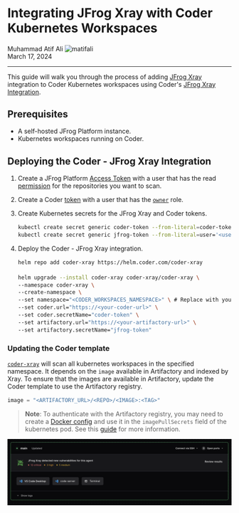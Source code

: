 # Integrating JFrog Xray with Coder Kubernetes Workspaces

<div>
  <a href="https://github.com/matifali" style="text-decoration: none; color: inherit;">
    <span style="vertical-align:middle;">Muhammad Atif Ali</span>
    <img src="https://github.com/matifali.png" alt="matifali" width="24px" height="24px" style="vertical-align:middle; margin: 0px;"/>

  </a>
</div>
March 17, 2024

---

This guide will walk you through the process of adding
[JFrog Xray](https://jfrog.com/xray/) integration to Coder Kubernetes workspaces
using Coder's [JFrog Xray Integration](https://github.com/coder/coder-xray).

## Prerequisites

- A self-hosted JFrog Platform instance.
- Kubernetes workspaces running on Coder.

## Deploying the Coder - JFrog Xray Integration

1. Create a JFrog Platform
   [Access Token](https://jfrog.com/help/r/jfrog-platform-administration-documentation/access-tokens)
   with a user that has the read
   [permission](https://jfrog.com/help/r/jfrog-platform-administration-documentation/permissions)
   for the repositories you want to scan.
1. Create a Coder [token](../../reference/cli/tokens_create.md#tokens-create)
   with a user that has the [`owner`](../users/index.md#roles) role.
1. Create Kubernetes secrets for the JFrog Xray and Coder tokens.

   ```bash
   kubectl create secret generic coder-token --from-literal=coder-token='<token>'
   kubectl create secret generic jfrog-token --from-literal=user='<user>' --from-literal=token='<token>'
   ```

1. Deploy the Coder - JFrog Xray integration.

   ```bash
   helm repo add coder-xray https://helm.coder.com/coder-xray

   helm upgrade --install coder-xray coder-xray/coder-xray \
   --namespace coder-xray \
   --create-namespace \
   --set namespace="<CODER_WORKSPACES_NAMESPACE>" \ # Replace with your Coder workspaces namespace
   --set coder.url="https://<your-coder-url>" \
   --set coder.secretName="coder-token" \
   --set artifactory.url="https://<your-artifactory-url>" \
   --set artifactory.secretName="jfrog-token"
   ```

### Updating the Coder template

[`coder-xray`](https://github.com/coder/coder-xray) will scan all kubernetes
workspaces in the specified namespace. It depends on the `image` available in
Artifactory and indexed by Xray. To ensure that the images are available in
Artifactory, update the Coder template to use the Artifactory registry.

```tf
image = "<ARTIFACTORY_URL>/<REPO>/<IMAGE>:<TAG>"
```

> **Note**: To authenticate with the Artifactory registry, you may need to
> create a
> [Docker config](https://jfrog.com/help/r/jfrog-artifactory-documentation/docker-advanced-topics)
> and use it in the `imagePullSecrets` field of the kubernetes pod. See this
> [guide](../../tutorials/image-pull-secret.md) for more information.

![JFrog Xray Integration](../../images/guides/xray-integration/example.png)
